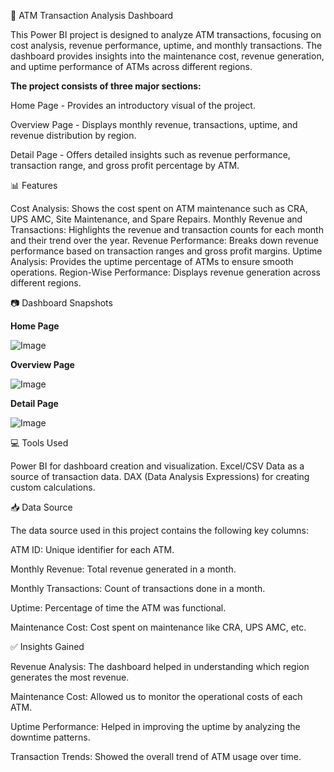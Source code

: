 

🏧 ATM Transaction Analysis Dashboard

This Power BI project is designed to analyze ATM transactions, focusing on cost analysis, revenue performance, uptime, and monthly transactions. The dashboard provides insights into the maintenance cost, revenue generation, and uptime performance of ATMs across different regions.

**The project consists of three major sections:**

Home Page - Provides an introductory visual of the project.

Overview Page - Displays monthly revenue, transactions, uptime, and revenue distribution by region.

Detail Page - Offers detailed insights such as revenue performance, transaction range, and gross profit percentage by ATM.

📊 Features

Cost Analysis: Shows the cost spent on ATM maintenance such as CRA, UPS AMC, Site Maintenance, and Spare Repairs.
Monthly Revenue and Transactions: Highlights the revenue and transaction counts for each month and their trend over the year.
Revenue Performance: Breaks down revenue performance based on transaction ranges and gross profit margins.
Uptime Analysis: Provides the uptime percentage of ATMs to ensure smooth operations.
Region-Wise Performance: Displays revenue generation across different regions.

📷 Dashboard Snapshots

**Home Page**

![Image](https://github.com/user-attachments/assets/06c03308-dcb5-4aa3-b849-ed47489d83c0)

**Overview Page**

![Image](https://github.com/user-attachments/assets/ae4b3e48-55db-4e4d-985d-f85bab677ca7)

**Detail Page**

![Image](https://github.com/user-attachments/assets/65c29fca-f8ae-4c88-8eeb-141c757aa48d)


💻 Tools Used

Power BI for dashboard creation and visualization.
Excel/CSV Data as a source of transaction data.
DAX (Data Analysis Expressions) for creating custom calculations.


📥 Data Source

The data source used in this project contains the following key columns:

ATM ID: Unique identifier for each ATM.

Monthly Revenue: Total revenue generated in a month.

Monthly Transactions: Count of transactions done in a month.

Uptime: Percentage of time the ATM was functional.

Maintenance Cost: Cost spent on maintenance like CRA, UPS AMC, etc.


✅ Insights Gained

Revenue Analysis: The dashboard helped in understanding which region generates the most revenue.

Maintenance Cost: Allowed us to monitor the operational costs of each ATM.

Uptime Performance: Helped in improving the uptime by analyzing the downtime patterns.

Transaction Trends: Showed the overall trend of ATM usage over time.

